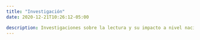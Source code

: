 ```yaml
---
title: "Investigación"
date: 2020-12-21T10:26:12-05:00

description: Investigaciones sobre la lectura y su impacto a nivel nacional y mundial.
---
```


